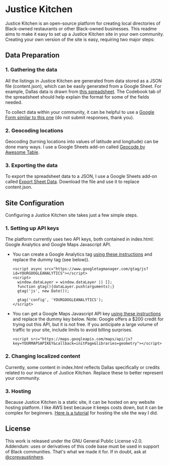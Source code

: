 # Justice Kitchen

Justice Kitchen is an open-source platform for creating local directories of Black-owned restaurants or other Black-owned businesses. This readme aims to make it easy to set up a Justice Kitchen site in your own community. Creating your own version of the site is easy, requiring two major steps:

## Data Preparation

### 1. Gathering the data
All the listings in Justice Kitchen are generated from data stored as a JSON file (content.json), which can be easily generated from a Google Sheet. For example, Dallas data is drawn from [this spreadsheet](https://docs.google.com/spreadsheets/d/1IGP0DQ9henUsGmpqLdINxo9V2xNVirBj98uQpay_pIM/edit?usp=sharing). The Codebook tab of the spreadsheet should help explain the format for some of the fields needed.

To collect data within your community, it can be helpful to use a [Google Form similar to this one](https://docs.google.com/forms/d/e/1FAIpQLSf2xRPHNpI4lFWYTsvmwf5_TBTcWXr7dZvMDQMN64XOEz0qgg/viewform?usp=sf_link) (do not submit responses, thank you).

### 2. Geocoding locations

Geocoding (turning locations into values of latitude and longitude) can be done many ways. I use a Google Sheets add-on called [Geocode by Awesome Table](https://gsuite.google.com/marketplace/app/geocode_by_awesome_table/904124517349).

### 3. Exporting the data

To export the spreadsheet data to a JSON, I use a Google Sheets add-on called [Export Sheet Data](https://gsuite.google.com/marketplace/app/export_sheet_data/903838927001?pann=cwsdp&hl=en). Download the file and use it to replace content.json.

## Site Configuration

Configuring a Justice Kitchen site takes just a few simple steps.

### 1. Setting up API keys
The platform currently uses two API keys, both contained in index.html: Google Analytics and Google Maps Javascript API.
- You can create a Google Analytics tag [using these instructions](https://support.google.com/analytics/answer/1008080) and replace the dummy tag (see below)).

    <!-- Global site tag (gtag.js) - Google Analytics -->
      <script async src="https://www.googletagmanager.com/gtag/js?id=YOURGOOGLEANALYTICS"></script>
      <script>
        window.dataLayer = window.dataLayer || [];
        function gtag(){dataLayer.push(arguments);}
        gtag('js', new Date());
    
        gtag('config', 'YOURGOOGLEANALYTICS');
      </script>

- You can get a Google Maps Javascript API key [using these instructions](https://developers.google.com/maps/documentation/javascript/get-api-key) and replace the dummy key below. Note: Google offers a $200 credit for trying out this API, but it is not free. If you anticipate a large volume of traffic to your site, include limits to avoid billing surprises.

      <script src="https://maps.googleapis.com/maps/api/js?key=YOURMAPSAPIKEY&callback=initPage&libraries=geometry"></script>

### 2. Changing localized content
Currently, some content in index.html reflects Dallas specifically or credits related to our instance of Justice Kitchen. Replace these to better represent your community.

### 3. Hosting
Because Justice Kitchen is a static site, it can be hosted on any website hosting platform. I like AWS best because it keeps costs down, but it can be complex for beginners. [Here is a tutorial]([https://medium.com/@itsmattburgess/hosting-a-https-website-using-aws-s3-and-cloudfront-ee6521df03b9](https://medium.com/@itsmattburgess/hosting-a-https-website-using-aws-s3-and-cloudfront-ee6521df03b9)) for hosting the site the way I did.


## License

This work is released under the GNU General Public License v2.0. Addendum: uses or derivatives of this code base must be used in support of Black communities. That's what we made it for. If in doubt, ask at [@coreyaustinhere](https://twitter.com/coreyaustinhere).


